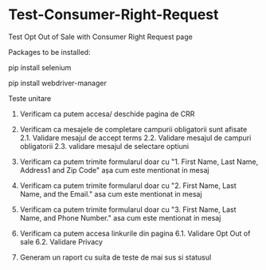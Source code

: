 # Test-Consumer-Right-Request
Test Opt Out of Sale with  Consumer Right Request page

Packages to be installed:

pip install selenium

pip install webdriver-manager

Teste unitare

1. Verificam ca putem accesa/ deschide pagina de CRR

2. Verificam ca mesajele de completare campurii obligatorii sunt afisate
2.1. Validare mesajul de accept terms
2.2. Validare mesajul de campuri obligatorii
2.3. validare mesajul de selectare optiuni

3. Verificam ca putem trimite formularul doar cu "1. First Name, Last Name, Address1 and Zip Code"
        așa cum este mentionat in mesaj

4. Verificam ca putem trimite formularul doar cu "2. First Name, Last Name, and the Email."
    asa cum este mentionat in mesaj

5. Verificam ca putem trimite formularul doar cu "3. First Name, Last Name, and Phone Number."
        asa cum este mentionat in mesaj

6. Verificam ca putem accesa linkurile din pagina
6.1. Validare Opt Out of sale 
6.2. Validare Privacy 

7. Generam un raport cu suita de teste de mai sus si statusul
